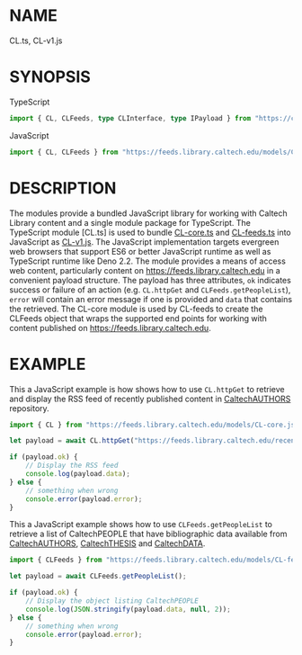 
# NAME

CL.ts, CL-v1.js

# SYNOPSIS

TypeScript

~~~TypeScript
import { CL, CLFeeds, type CLInterface, type IPayload } from "https://caltechlibrary.github.io/CL.ts";
~~~

JavaScript

~~~JavaScript
import { CL, CLFeeds } from "https://feeds.library.caltech.edu/models/CL-v1.js";
~~~

# DESCRIPTION

The modules provide a bundled JavaScript library for working with Caltech Library content and a single module package for TypeScript. The TypeScript module [CL.ts] is used to bundle [CL-core.ts](CL-core.ts) and [CL-feeds.ts](CL-feeds.ts) into JavaScript as [CL-v1.js](modules/CL-v1.js). The JavaScript implementation targets evergreen web browsers that support ES6 or better JavaScript runtime as well as TypeScript runtime like Deno 2.2. The module provides a means of access web content, particularly content on <https://feeds.library.caltech.edu> in a convenient payload structure. The payload has three attributes, `ok` indicates success or failure of an action (e.g. `CL.httpGet` and `CLFeeds.getPeopleList`), `error` will contain an error message if one is provided and `data` that contains the retrieved. The CL-core module is used by CL-feeds to create the CLFeeds object that wraps the supported end points for working with content published on <https://feeds.library.caltech.edu>. 

# EXAMPLE

This a JavaScript example is how shows how to use `CL.httpGet` to retrieve and display the RSS feed of recently published content in [CaltechAUTHORS](https://authors.library.caltech.edu) repository. 

~~~JavaScript
import { CL } from "https://feeds.library.caltech.edu/models/CL-core.js";

let payload = await CL.httpGet("https://feeds.library.caltech.edu/recent/article.rss");

if (payload.ok) {
    // Display the RSS feed
    console.log(payload.data);
} else {
    // something when wrong
    console.error(payload.error);
}
~~~


This a JavaScript example shows how to use `CLFeeds.getPeopleList` to retrieve a list of CaltechPEOPLE that have bibliographic data available from [CaltechAUTHORS](https://authors.library.caltech.edu), [CaltechTHESIS](https://thesis.library.caltech.edu) and
[CaltechDATA](https://data.caltech.edu).

~~~JavaScript
import { CLFeeds } from "https://feeds.library.caltech.edu/models/CL-feeds.js";

let payload = await CLFeeds.getPeopleList();

if (payload.ok) {
    // Display the object listing CaltechPEOPLE
    console.log(JSON.stringify(payload.data, null, 2));
} else {
    // something when wrong
    console.error(payload.error);
}
~~~


